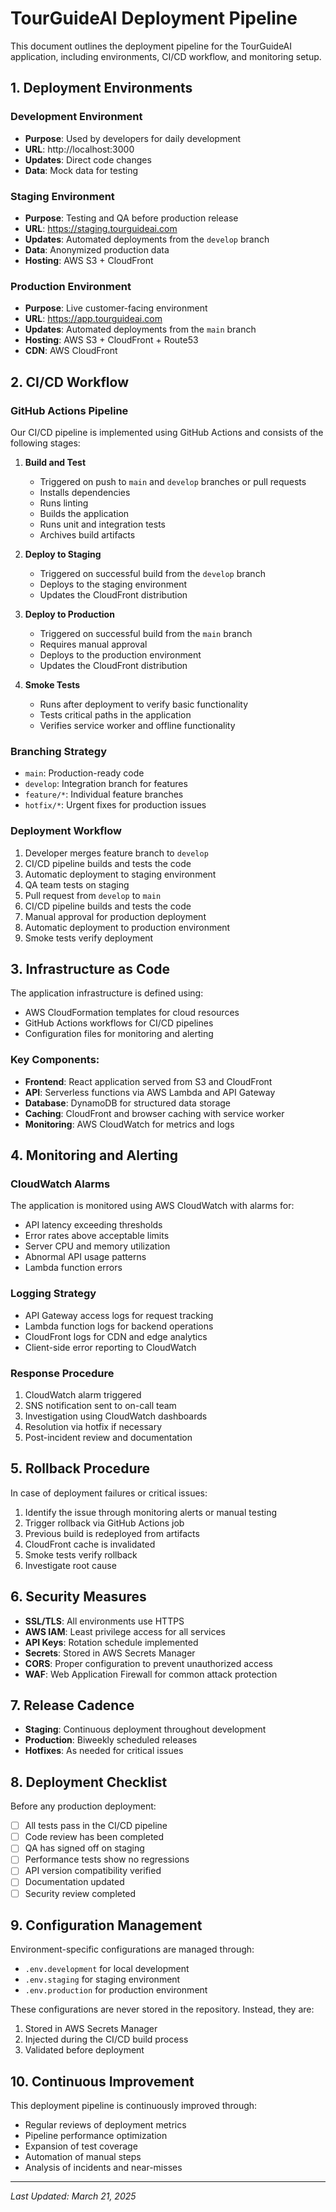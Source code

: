 # TourGuideAI Deployment Pipeline

This document outlines the deployment pipeline for the TourGuideAI application, including environments, CI/CD workflow, and monitoring setup.

## 1. Deployment Environments

### Development Environment
- **Purpose**: Used by developers for daily development
- **URL**: http://localhost:3000
- **Updates**: Direct code changes
- **Data**: Mock data for testing

### Staging Environment
- **Purpose**: Testing and QA before production release
- **URL**: https://staging.tourguideai.com
- **Updates**: Automated deployments from the `develop` branch
- **Data**: Anonymized production data
- **Hosting**: AWS S3 + CloudFront

### Production Environment
- **Purpose**: Live customer-facing environment
- **URL**: https://app.tourguideai.com
- **Updates**: Automated deployments from the `main` branch
- **Hosting**: AWS S3 + CloudFront + Route53
- **CDN**: AWS CloudFront

## 2. CI/CD Workflow

### GitHub Actions Pipeline

Our CI/CD pipeline is implemented using GitHub Actions and consists of the following stages:

1. **Build and Test**
   - Triggered on push to `main` and `develop` branches or pull requests
   - Installs dependencies
   - Runs linting
   - Builds the application
   - Runs unit and integration tests
   - Archives build artifacts

2. **Deploy to Staging**
   - Triggered on successful build from the `develop` branch
   - Deploys to the staging environment
   - Updates the CloudFront distribution

3. **Deploy to Production**
   - Triggered on successful build from the `main` branch
   - Requires manual approval
   - Deploys to the production environment
   - Updates the CloudFront distribution

4. **Smoke Tests**
   - Runs after deployment to verify basic functionality
   - Tests critical paths in the application
   - Verifies service worker and offline functionality

### Branching Strategy

- `main`: Production-ready code
- `develop`: Integration branch for features
- `feature/*`: Individual feature branches
- `hotfix/*`: Urgent fixes for production issues

### Deployment Workflow

1. Developer merges feature branch to `develop`
2. CI/CD pipeline builds and tests the code
3. Automatic deployment to staging environment
4. QA team tests on staging
5. Pull request from `develop` to `main`
6. CI/CD pipeline builds and tests the code
7. Manual approval for production deployment
8. Automatic deployment to production environment
9. Smoke tests verify deployment

## 3. Infrastructure as Code

The application infrastructure is defined using:

- AWS CloudFormation templates for cloud resources
- GitHub Actions workflows for CI/CD pipelines
- Configuration files for monitoring and alerting

### Key Components:

- **Frontend**: React application served from S3 and CloudFront
- **API**: Serverless functions via AWS Lambda and API Gateway
- **Database**: DynamoDB for structured data storage
- **Caching**: CloudFront and browser caching with service worker
- **Monitoring**: AWS CloudWatch for metrics and logs

## 4. Monitoring and Alerting

### CloudWatch Alarms

The application is monitored using AWS CloudWatch with alarms for:

- API latency exceeding thresholds
- Error rates above acceptable limits
- Server CPU and memory utilization
- Abnormal API usage patterns
- Lambda function errors

### Logging Strategy

- API Gateway access logs for request tracking
- Lambda function logs for backend operations
- CloudFront logs for CDN and edge analytics
- Client-side error reporting to CloudWatch

### Response Procedure

1. CloudWatch alarm triggered
2. SNS notification sent to on-call team
3. Investigation using CloudWatch dashboards
4. Resolution via hotfix if necessary
5. Post-incident review and documentation

## 5. Rollback Procedure

In case of deployment failures or critical issues:

1. Identify the issue through monitoring alerts or manual testing
2. Trigger rollback via GitHub Actions job
3. Previous build is redeployed from artifacts
4. CloudFront cache is invalidated
5. Smoke tests verify rollback
6. Investigate root cause

## 6. Security Measures

- **SSL/TLS**: All environments use HTTPS
- **AWS IAM**: Least privilege access for all services
- **API Keys**: Rotation schedule implemented
- **Secrets**: Stored in AWS Secrets Manager
- **CORS**: Proper configuration to prevent unauthorized access
- **WAF**: Web Application Firewall for common attack protection

## 7. Release Cadence

- **Staging**: Continuous deployment throughout development
- **Production**: Biweekly scheduled releases
- **Hotfixes**: As needed for critical issues

## 8. Deployment Checklist

Before any production deployment:

- [ ] All tests pass in the CI/CD pipeline
- [ ] Code review has been completed
- [ ] QA has signed off on staging
- [ ] Performance tests show no regressions
- [ ] API version compatibility verified
- [ ] Documentation updated
- [ ] Security review completed

## 9. Configuration Management

Environment-specific configurations are managed through:

- `.env.development` for local development
- `.env.staging` for staging environment
- `.env.production` for production environment

These configurations are never stored in the repository. Instead, they are:

1. Stored in AWS Secrets Manager
2. Injected during the CI/CD build process
3. Validated before deployment

## 10. Continuous Improvement

This deployment pipeline is continuously improved through:

- Regular reviews of deployment metrics
- Pipeline performance optimization
- Expansion of test coverage
- Automation of manual steps
- Analysis of incidents and near-misses

---

*Last Updated: March 21, 2025* 